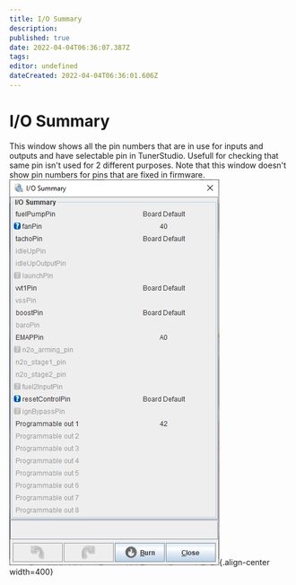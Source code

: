 ```yaml
---
title: I/O Summary
description: 
published: true
date: 2022-04-04T06:36:07.387Z
tags: 
editor: undefined
dateCreated: 2022-04-04T06:36:01.606Z
---
```


# I/O Summary

This window shows all the pin numbers that are in use for inputs and outputs and have selectable pin in TunerStudio. Usefull for checking that same pin isn't used for 2 different purposes. Note that this window doesn't show pin numbers for pins that are fixed in firmware.
![io_summary.jpg](/img/tuning/io_summary.jpg){.align-center width=400}